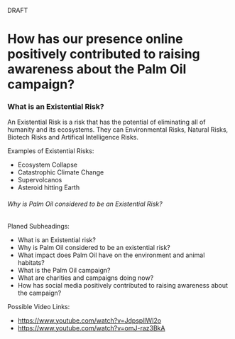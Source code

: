 DRAFT

# How has our presence online positively contributed to raising awareness about the Palm Oil campaign? #

### What is an Existential Risk? ###

An Existential Risk is a risk that has the potential of eliminating all of humanity and its ecosystems. They can Environmental Risks, Natural Risks, Biotech Risks and Artifical Intelligence Risks. 

Examples of Existential Risks:
- Ecosystem Collapse
- Catastrophic Climate Change
- Supervolcanos
- Asteroid hitting Earth

###### Why is Palm Oil considered to be an Existential Risk? ######













Planed Subheadings:
- What is an Existential risk?
- Why is Palm Oil considered to be an existential risk?
- What impact does Palm Oil have on the environment and animal habitats?
- What is the Palm Oil campaign?
- What are charities and campaigns doing now?
- How has social media positively contributed to raising awareness about the campaign?

Possible Video Links:
- https://www.youtube.com/watch?v=JdpspllWI2o
- https://www.youtube.com/watch?v=omJ-raz3BkA
